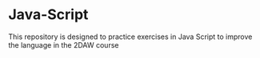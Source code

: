 # Java-Script
This repository is designed to practice exercises in Java Script to improve the language in the 2DAW course
